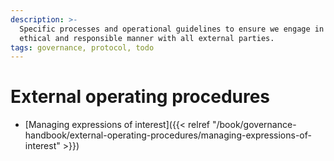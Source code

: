 ```yaml
---
description: >-
  Specific processes and operational guidelines to ensure we engage in an
  ethical and responsible manner with all external parties.
tags: governance, protocol, todo
---
```


# External operating procedures

- [Managing expressions of interest]({{< relref "/book/governance-handbook/external-operating-procedures/managing-expressions-of-interest" >}})
